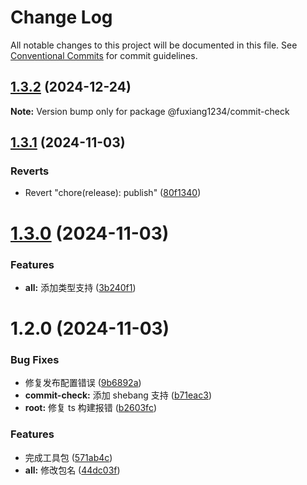# Change Log

All notable changes to this project will be documented in this file.
See [Conventional Commits](https://conventionalcommits.org) for commit guidelines.

## [1.3.2](https://github.com/fuxiang123/toolkit/compare/@fuxiang1234/commit-check@1.3.1...@fuxiang1234/commit-check@1.3.2) (2024-12-24)

**Note:** Version bump only for package @fuxiang1234/commit-check

## [1.3.1](https://github.com/fuxiang123/toolkit/compare/@fuxiang1234/commit-check@1.4.0...@fuxiang1234/commit-check@1.3.1) (2024-11-03)

### Reverts

- Revert "chore(release): publish" ([80f1340](https://github.com/fuxiang123/toolkit/commit/80f1340f1bdd435270c7e7359c06210798a8c772))

# [1.3.0](https://github.com/fuxiang123/toolkit/compare/@fuxiang1234/commit-check@1.2.0...@fuxiang1234/commit-check@1.3.0) (2024-11-03)

### Features

- **all:** 添加类型支持 ([3b240f1](https://github.com/fuxiang123/toolkit/commit/3b240f1f3407f35175fd19498eef607c9986db4e))

# 1.2.0 (2024-11-03)

### Bug Fixes

- 修复发布配置错误 ([9b6892a](https://github.com/fuxiang123/toolkit/commit/9b6892a902580134022ee0233f4888d974030565))
- **commit-check:** 添加 shebang 支持 ([b71eac3](https://github.com/fuxiang123/toolkit/commit/b71eac37798e01e6708878c3cfef30645a4cf3e4))
- **root:** 修复 ts 构建报错 ([b2603fc](https://github.com/fuxiang123/toolkit/commit/b2603fc478c991be265849c4a17eaf46ca5e1d8e))

### Features

- 完成工具包 ([571ab4c](https://github.com/fuxiang123/toolkit/commit/571ab4c1fe311b5f90e0912822f678d67d71ee58))
- **all:** 修改包名 ([44dc03f](https://github.com/fuxiang123/toolkit/commit/44dc03febe352bc10c99465427742fa5c80a8db9))
